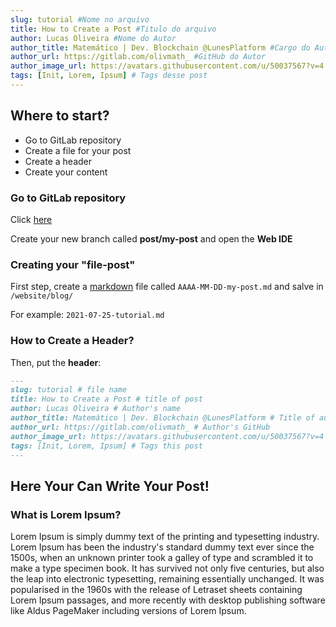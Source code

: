 ```yaml
---
slug: tutorial #Nome no arquivo
title: How to Create a Post #Titulo do arquivo
author: Lucas Oliveira #Nome do Autor
author_title: Matemático | Dev. Blockchain @LunesPlatform #Cargo do Autor e Empresa
author_url: https://gitlab.com/olivmath_ #GitHub do Autor
author_image_url: https://avatars.githubusercontent.com/u/50037567?v=4 #Foto do Autor pode ser obtida api.github.com/users/USER-DO-AUTOR
tags: [Init, Lorem, Ipsum] # Tags desse post
---
```


## Where to start?

- Go to GitLab repository
- Create a file for your post
- Create a header
- Create your content

### Go to GitLab repository

Click [here](https://gitlab.com/lunes/blockchain/docs-lunesblock/-/tree/main/website/blog)

Create your new branch called **post/my-post** and open the **Web IDE**

### Creating your "file-post"

First step, create a [markdown](https://about.gitlab.com/handbook/markdown-guide/) file called `AAAA-MM-DD-my-post.md` and salve in `/website/blog/`

For example:
`2021-07-25-tutorial.md`

### How to Create a Header?

Then, put the **header**:

```md
---
slug: tutorial # file name
title: How to Create a Post # title of post
author: Lucas Oliveira # Author's name
author_title: Matemático | Dev. Blockchain @LunesPlatform # Title of author and vompany
author_url: https://gitlab.com/olivmath_ # Author's GitHub
author_image_url: https://avatars.githubusercontent.com/u/50037567?v=4 # Author's photo that can be obtained api.github.com/users/USER-OF-AUTHOR
tags: [Init, Lorem, Ipsum] # Tags this post
---
```

## Here Your Can Write Your Post!

### What is Lorem Ipsum?

Lorem Ipsum is simply dummy text of the printing and typesetting industry. Lorem Ipsum has been the industry's standard dummy text ever since the 1500s, when an unknown printer took a galley of type and scrambled it to make a type specimen book. It has survived not only five centuries, but also the leap into electronic typesetting, remaining essentially unchanged. It was popularised in the 1960s with the release of Letraset sheets containing Lorem Ipsum passages, and more recently with desktop publishing software like Aldus PageMaker including versions of Lorem Ipsum.
